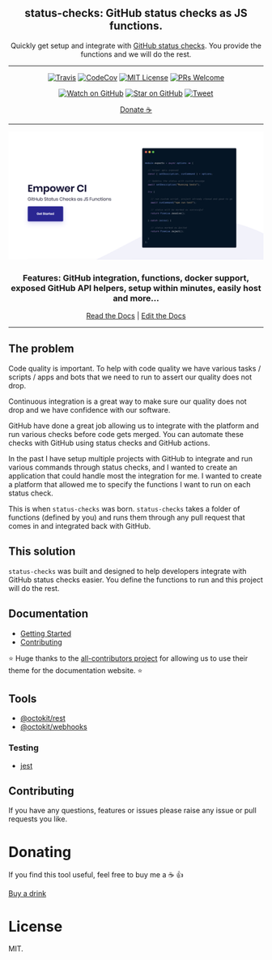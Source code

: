 <div align="center">

<h2>status-checks: GitHub status checks as JS functions.</h1>

<p>Quickly get setup and integrate with <a href="https://help.github.com/en/articles/about-status-checks" target="_blank">GitHub status checks</a>.
You provide the functions and we will do the rest.</p>

  <hr />

[![Travis](https://img.shields.io/travis/boyney123/status-checks/master.svg)](https://travis-ci.org/boyney123/status-checks)
[![CodeCov](https://codecov.io/gh/boyney123/status-checks/branch/master/graph/badge.svg?token=AoXW3EFgMP)](https://codecov.io/gh/boyney123/status-checks)
[![MIT License][license-badge]][license]
[![PRs Welcome][prs-badge]][prs]

[![Watch on GitHub][github-watch-badge]][github-watch]
[![Star on GitHub][github-star-badge]][github-star]
[![Tweet][twitter-badge]][twitter]

[Donate ☕](https://www.paypal.me/boyney123/5)

<hr/>
<img alt="header" src="./screenshot.png" />
  <h3>Features: GitHub integration, functions, docker support, exposed GitHub API helpers, setup within minutes, easily host and more...</h2>
  
  [Read the Docs](https://status-checks.netlify.com/) | [Edit the Docs](https://github.com/boyney123/status-checks)

</div>

<hr/>

## The problem

Code quality is important. To help with code quality we have various tasks / scripts / apps and bots that we need to run to assert our quality does not drop.

Continuous integration is a great way to make sure our quality does not drop and we have confidence with our software.

GitHub have done a great job allowing us to integrate with the platform and run various checks before code gets merged. You can automate these checks with GitHub using status checks and GitHub actions.

In the past I have setup multiple projects with GitHub to integrate and run various commands through status checks, and I wanted to create an application that could handle most the integration for me. I wanted to create a platform that allowed me to specify the functions I want to run on each status check.

This is when `status-checks` was born. `status-checks` takes a folder of functions (defined by you) and runs them through any pull request that comes in and integrated back with GitHub.

## This solution

`status-checks` was built and designed to help developers integrate with GitHub status checks easier. You define the functions to run and this project will do the rest.

## Documentation

- [Getting Started](https://status-checks.netlify.com/docs/getting-started/installation)
- [Contributing](https://status-checks.netlify.com/docs/contributing/contributing)

:star: Huge thanks to the [all-contributors project](https://allcontributors.org/) for allowing us to use their theme for the documentation website. :star:

## Tools

- [@octokit/rest](https://github.com/octokit/rest.js)
- [@octokit/webhooks](https://github.com/octokit/webhooks.js)

### Testing

- [jest](https://jestjs.io/)

## Contributing

If you have any questions, features or issues please raise any issue or pull requests you like.

[spectrum-badge]: https://withspectrum.github.io/badge/badge.svg
[spectrum]: https://spectrum.chat/explore-tech
[license-badge]: https://img.shields.io/github/license/boyney123/status-checks.svg
[license]: https://github.com/boyney123/status-checks/blob/master/LICENSE
[prs-badge]: https://img.shields.io/badge/PRs-welcome-brightgreen.svg?style=flat-square
[prs]: http://makeastatus-checksuest.com
[github-watch-badge]: https://img.shields.io/github/watchers/boyney123/status-checks.svg?style=social
[github-watch]: https://github.com/boyney123/status-checks/watchers
[twitter]: https://twitter.com/intent/tweet?text=Check%20out%20status-checks%20by%20%40boyney123%20https%3A%2F%2Fgithub.com%2Fboyney123%2Fstatus-checks%20%F0%9F%91%8D
[twitter-badge]: https://img.shields.io/twitter/url/https/github.com/boyney123/status-checks.svg?style=social
[github-star-badge]: https://img.shields.io/github/stars/boyney123/status-checks.svg?style=social
[github-star]: https://github.com/boyney123/status-checks/stargazers

# Donating

If you find this tool useful, feel free to buy me a ☕ 👍

[Buy a drink](https://www.paypal.me/boyney123/5)

# License

MIT.
